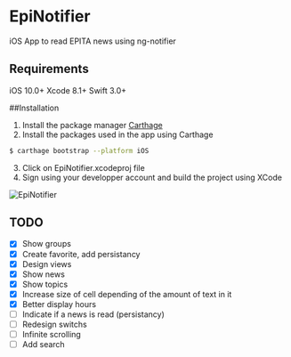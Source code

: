 # EpiNotifier

iOS App to read EPITA news using ng-notifier 

## Requirements

iOS 10.0+
Xcode 8.1+
Swift 3.0+

##Installation

1. Install the package manager [Carthage](https://github.com/Carthage/Carthage)
2. Install the packages used in the app using Carthage

```bash
$ carthage bootstrap --platform iOS
```

3. Click on EpiNotifier.xcodeproj file
4. Sign using your developper account and build the project using XCode

![EpiNotifier](https://github.com/alextoub/EpiNotifier/EpiNotifier.png)

## TODO

- [x] Show groups
- [x] Create favorite, add persistancy
- [x] Design views
- [x] Show news
- [x] Show topics
- [x] Increase size of cell depending of the amount of text in it
- [x] Better display hours
- [ ] Indicate if a news is read (persistancy)
- [ ] Redesign switchs
- [ ] Infinite scrolling
- [ ] Add search
